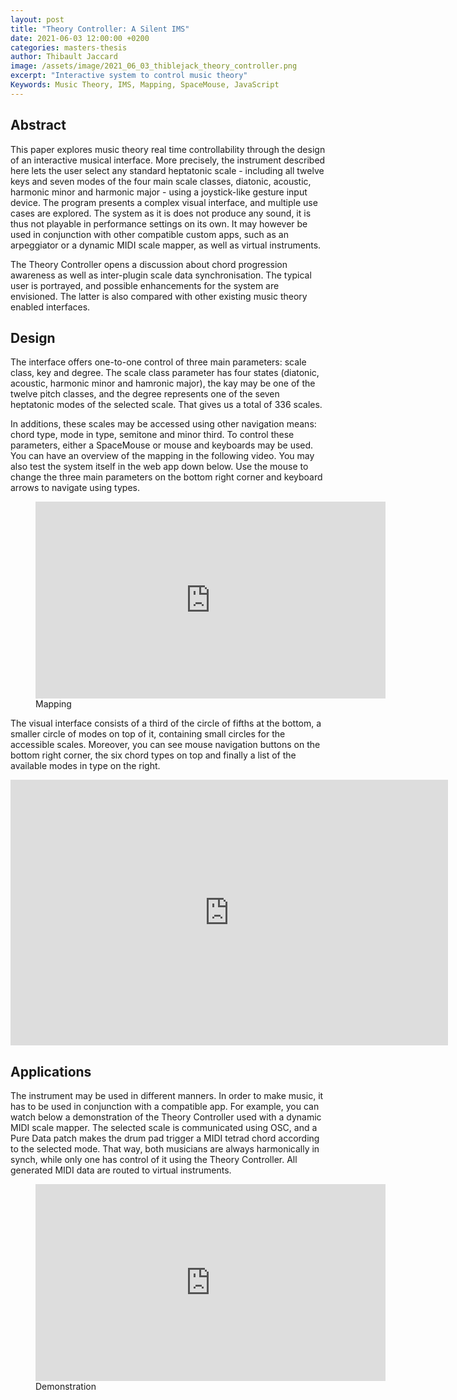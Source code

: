 ```yaml
---
layout: post
title: "Theory Controller: A Silent IMS"
date: 2021-06-03 12:00:00 +0200
categories: masters-thesis
author: Thibault Jaccard
image: /assets/image/2021_06_03_thiblejack_theory_controller.png
excerpt: "Interactive system to control music theory"
Keywords: Music Theory, IMS, Mapping, SpaceMouse, JavaScript
---
```


## Abstract

This paper explores music theory real time controllability through the design of an interactive musical interface. More precisely, the instrument described here lets the user select any standard heptatonic scale - including all twelve keys and seven modes of the four main scale classes, diatonic, acoustic, harmonic minor and harmonic major - using a joystick-like gesture input device. The program presents a complex visual interface, and multiple use cases are explored. The system as it is does not produce any sound, it is thus not playable in performance settings on its own. It may however be used in conjunction with other compatible custom apps, such as an arpeggiator or a dynamic MIDI scale mapper, as well as virtual instruments.

The Theory Controller opens a discussion about chord progression awareness as well as inter-plugin scale data synchronisation. The typical user is portrayed, and possible enhancements for the system are envisioned. The latter is also compared with other existing music theory enabled interfaces.

## Design

The interface offers one-to-one control of three main parameters: scale class, key and degree. The scale class parameter has four states (diatonic, acoustic, harmonic minor and hamronic major), the kay may be one of the twelve pitch classes, and the degree represents one of the seven heptatonic modes of the selected scale. That gives us a total of 336 scales.

In additions, these scales may be accessed using other navigation means: chord type, mode in type, semitone and minor third. To control these parameters, either a SpaceMouse or mouse and keyboards may be used. You can have an overview of the mapping in the following video. You may also test the system itself in the web app down below. Use the mouse to change the three main parameters on the bottom right corner and keyboard arrows to navigate using types.

<figure>
    <iframe width="560" height="315" src="https://www.youtube.com/embed/PS_K6YkZnro" frameborder="0" allow="accelerometer; autoplay; clipboard-write; encrypted-media; gyroscope; picture-in-picture" allowfullscreen>
    </iframe>
    <figcaption>Mapping</figcaption>
</figure>

The visual interface consists of a third of the circle of fifths at the bottom, a smaller circle of modes on top of it, containing small circles for the accessible scales. Moreover, you can see mouse navigation buttons on the bottom right corner, the six chord types on top and finally a list of the available modes in type on the right.

<iframe id="theory-controller"
    title="theory-controller"
    width="700"
    height="425"
    frameBorder="0"
    scrolling="no"
    src="https://thiblejack.ch/theory-controller/">
</iframe>

## Applications

The instrument may be used in different manners. In order to make music, it has to be used in conjunction with a compatible app. For example, you can watch below a demonstration of the Theory Controller used with a dynamic MIDI scale mapper. The selected scale is communicated using OSC, and a Pure Data patch makes the drum pad trigger a MIDI tetrad chord according to the selected mode. That way, both musicians are always harmonically in synch, while only one has control of it using the Theory Controller. All generated MIDI data are routed to virtual instruments.

<figure>
    <iframe width="560" height="315" src="https://www.youtube.com/embed/nrOcMIe3s-Y" frameborder="0" allow="accelerometer; autoplay; clipboard-write; encrypted-media; gyroscope; picture-in-picture" allowfullscreen>
    </iframe>
    <figcaption>Demonstration</figcaption>
</figure>
